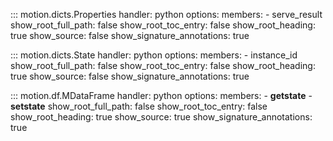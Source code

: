::: motion.dicts.Properties
    handler: python
    options:
        members:
            - serve_result
        show_root_full_path: false
        show_root_toc_entry: false
        show_root_heading: true
        show_source: false
        show_signature_annotations: true

::: motion.dicts.State
    handler: python
    options:
        members:
            - instance_id
        show_root_full_path: false
        show_root_toc_entry: false
        show_root_heading: true
        show_source: false
        show_signature_annotations: true


::: motion.df.MDataFrame
    handler: python
    options:
        members:
            - __getstate__
            - __setstate__
        show_root_full_path: false
        show_root_toc_entry: false
        show_root_heading: true
        show_source: true
        show_signature_annotations: true
